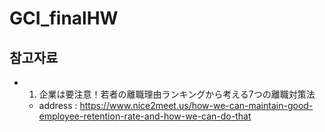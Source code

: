 # GCI_finalHW

## 참고자료
- 1. 企業は要注意！若者の離職理由ランキングから考える7つの離職対策法
    - address : https://www.nice2meet.us/how-we-can-maintain-good-employee-retention-rate-and-how-we-can-do-that
